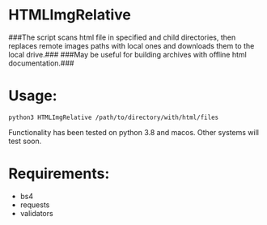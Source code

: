 # HTMLImgRelative
###The script scans html file in specified and child directories, then replaces remote images paths with local ones and downloads them to the local drive.###
###May be useful for building archives with offline html documentation.###

# Usage:

`python3 HTMLImgRelative /path/to/directory/with/html/files`

Functionality has been tested on python 3.8 and macos. Other systems will test soon.
 
# Requirements:
 
* bs4
* requests
* validators
 
 
